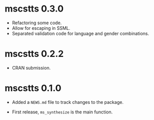 # mscstts 0.3.0

* Refactoring some code.
* Allow for escaping in SSML.
* Separated validation code for language and gender combinations.


# mscstts 0.2.2

* CRAN submission.

# mscstts 0.1.0

* Added a `NEWS.md` file to track changes to the package.

* First release, `ms_synthesize` is the main function.
